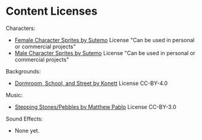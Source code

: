 # Content Licenses

Characters:

- [Female Character Sprites by Sutemo](https://sutemo.itch.io/female-character) License "Can be used in personal or commercial projects"
- [Male Character Sprites by Sutemo](https://sutemo.itch.io/male-character-sprite-for-visual-novel) License "Can be used in personal or commercial projects"

Backgrounds:

- [Dormroom, School, and Street by Konett](https://konett.itch.io/modern-visual-novel-backgrounds) License CC-BY-4.0

Music:

- [Stepping Stones/Pebbles by Matthew Pablo](https://opengameart.org/content/stepping-stones) License CC-BY-3.0

Sound Effects: 

- None yet.